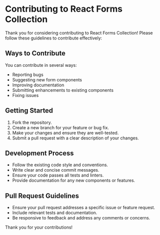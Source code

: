 # Contributing to React Forms Collection

Thank you for considering contributing to React Forms Collection! Please follow these guidelines to contribute effectively:

## Ways to Contribute

You can contribute in several ways:

-   Reporting bugs
-   Suggesting new form components
-   Improving documentation
-   Submitting enhancements to existing components
-   Fixing issues

## Getting Started

1.  Fork the repository.
2.  Create a new branch for your feature or bug fix.
3.  Make your changes and ensure they are well-tested.
4.  Submit a pull request with a clear description of your changes.

## Development Process

-   Follow the existing code style and conventions.
-   Write clear and concise commit messages.
-   Ensure your code passes all tests and linters.
-   Provide documentation for any new components or features.

## Pull Request Guidelines

-   Ensure your pull request addresses a specific issue or feature request.
-   Include relevant tests and documentation.
-   Be responsive to feedback and address any comments or concerns.

Thank you for your contributions!
